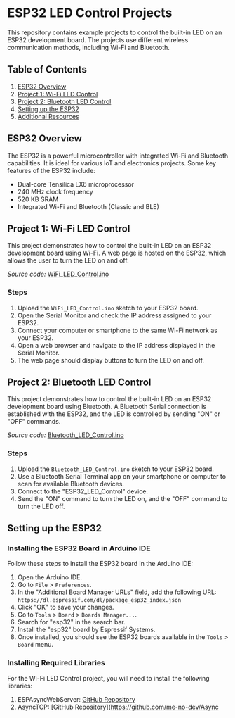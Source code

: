 # ESP32 LED Control Projects

This repository contains example projects to control the built-in LED on an ESP32 development board. The projects use different wireless communication methods, including Wi-Fi and Bluetooth.

## Table of Contents

1. [ESP32 Overview](#esp32-overview)
2. [Project 1: Wi-Fi LED Control](#project-1-wi-fi-led-control)
3. [Project 2: Bluetooth LED Control](#project-2-bluetooth-led-control)
4. [Setting up the ESP32](#setting-up-the-esp32)
5. [Additional Resources](#additional-resources)

## ESP32 Overview

The ESP32 is a powerful microcontroller with integrated Wi-Fi and Bluetooth capabilities. It is ideal for various IoT and electronics projects. Some key features of the ESP32 include:

- Dual-core Tensilica LX6 microprocessor
- 240 MHz clock frequency
- 520 KB SRAM
- Integrated Wi-Fi and Bluetooth (Classic and BLE)

## Project 1: Wi-Fi LED Control

This project demonstrates how to control the built-in LED on an ESP32 development board using Wi-Fi. A web page is hosted on the ESP32, which allows the user to turn the LED on and off.

*Source code:* [WiFi_LED_Control.ino](./WiFi_LED_Control/)

### Steps

1. Upload the `WiFi_LED_Control.ino` sketch to your ESP32 board.
2. Open the Serial Monitor and check the IP address assigned to your ESP32.
3. Connect your computer or smartphone to the same Wi-Fi network as your ESP32.
4. Open a web browser and navigate to the IP address displayed in the Serial Monitor.
5. The web page should display buttons to turn the LED on and off.

## Project 2: Bluetooth LED Control

This project demonstrates how to control the built-in LED on an ESP32 development board using Bluetooth. A Bluetooth Serial connection is established with the ESP32, and the LED is controlled by sending "ON" or "OFF" commands.

*Source code:* [Bluetooth_LED_Control.ino](./Bluetooth_LED_Control/)

### Steps

1. Upload the `Bluetooth_LED_Control.ino` sketch to your ESP32 board.
2. Use a Bluetooth Serial Terminal app on your smartphone or computer to scan for available Bluetooth devices.
3. Connect to the "ESP32_LED_Control" device.
4. Send the "ON" command to turn the LED on, and the "OFF" command to turn the LED off.

## Setting up the ESP32

### Installing the ESP32 Board in Arduino IDE

Follow these steps to install the ESP32 board in the Arduino IDE:

1. Open the Arduino IDE.
2. Go to `File` > `Preferences`.
3. In the "Additional Board Manager URLs" field, add the following URL: `https://dl.espressif.com/dl/package_esp32_index.json`
4. Click "OK" to save your changes.
5. Go to `Tools` > `Board` > `Boards Manager...`.
6. Search for "esp32" in the search bar.
7. Install the "esp32" board by Espressif Systems.
8. Once installed, you should see the ESP32 boards available in the `Tools` > `Board` menu.

### Installing Required Libraries

For the Wi-Fi LED Control project, you will need to install the following libraries:

1. ESPAsyncWebServer: [GitHub Repository](https://github.com/me-no-dev/ESPAsyncWebServer)
2. AsyncTCP: [GitHub Repository](https://github.com/me-no-dev/Async
